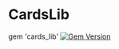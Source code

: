 # CardsLib

gem 'cards_lib' [![Gem Version](https://badge.fury.io/rb/cards_lib.svg)](http://badge.fury.io/rb/cards_lib)

